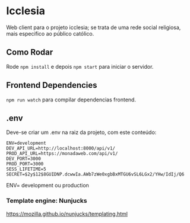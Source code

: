 # Icclesia #

Web client para o projeto icclesia; se trata de uma rede social religiosa, mais especifico ao público católico.


## Como Rodar ##

Rode ``` npm install ``` e depois ``` npm start ``` para iniciar o servidor.

## Frontend Dependencies ##

``` npm run watch ``` para compilar dependencias frontend.

## .env ##
Deve-se criar um .env na raiz da projeto, com este conteúdo: 

```
ENV=development
DEV_API_URL=http://localhost:8000/api/v1/
PROD_API_URL=https://monadaweb.com/api/v1/
DEV_PORT=3000
PROD_PORT=3000
SESS_LIFETIME=5
SECRET=$2y$12$8GUIDNP.dcwwIa.AWb7zWe0xgbBxMTGU6vSL6LGx2/YHw/IdIj/Q6
```

ENV= development ou production

### Template engine: Nunjucks ###
https://mozilla.github.io/nunjucks/templating.html